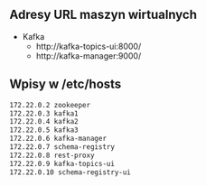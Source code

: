 
## Adresy URL maszyn wirtualnych

* Kafka
    * http://kafka-topics-ui:8000/
    * http://kafka-manager:9000/
    
## Wpisy w /etc/hosts

~~~bash
172.22.0.2 zookeeper
172.22.0.3 kafka1
172.22.0.4 kafka2
172.22.0.5 kafka3
172.22.0.6 kafka-manager
172.22.0.7 schema-registry
172.22.0.8 rest-proxy
172.22.0.9 kafka-topics-ui
172.22.0.10 schema-registry-ui
~~~
